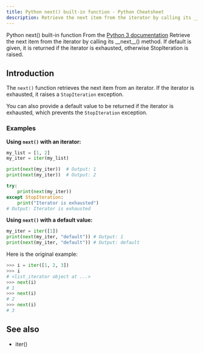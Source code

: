 ```yaml
---
title: Python next() built-in function - Python Cheatsheet
description: Retrieve the next item from the iterator by calling its __next__() method. If default is given, it is returned if the iterator is exhausted, otherwise StopIteration is raised.
---
```


<base-title :title="frontmatter.title" :description="frontmatter.description">
Python next() built-in function
</base-title>

<base-disclaimer>
  <base-disclaimer-title>
    From the <a target="_blank" href="https://docs.python.org/3/library/functions.html#next">Python 3 documentation</a>
  </base-disclaimer-title>
  <base-disclaimer-content>
   Retrieve the next item from the iterator by calling its __next__() method. If default is given, it is returned if the iterator is exhausted, otherwise StopIteration is raised.
  </base-disclaimer-content>
</base-disclaimer>

## Introduction

The `next()` function retrieves the next item from an iterator. If the iterator is exhausted, it raises a `StopIteration` exception.

You can also provide a default value to be returned if the iterator is exhausted, which prevents the `StopIteration` exception.

### Examples

**Using `next()` with an iterator:**

```python
my_list = [1, 2]
my_iter = iter(my_list)

print(next(my_iter))  # Output: 1
print(next(my_iter))  # Output: 2

try:
    print(next(my_iter))
except StopIteration:
    print("Iterator is exhausted")
# Output: Iterator is exhausted
```

**Using `next()` with a default value:**

```python
my_iter = iter([1])
print(next(my_iter, "default")) # Output: 1
print(next(my_iter, "default")) # Output: default
```

Here is the original example:

```python
>>> i = iter([1, 2, 3])
>>> i
# <list_iterator object at ...>
>>> next(i)
# 1
>>> next(i)
# 2
>>> next(i)
# 3
```

## See also

- <router-link to="/builtin/iter">iter()</router-link>
